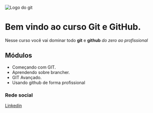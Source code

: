 ![Logo do git](https://sujeitoprogramador.com/wp-content/uploads/2021/04/gitimage.png)

# Bem vindo ao curso Git e GitHub.

Nesse curso você vai dominar todo **git** e **github** _do zero ao profissional_


## Módulos
* Começando com GIT.
* Aprendendo sobre brancher.
* GIT Avançado.
* Usando github de forma profissional


### Rede social

[Linkedin](https://www.linkedin.com/in/wevertoncosta/)